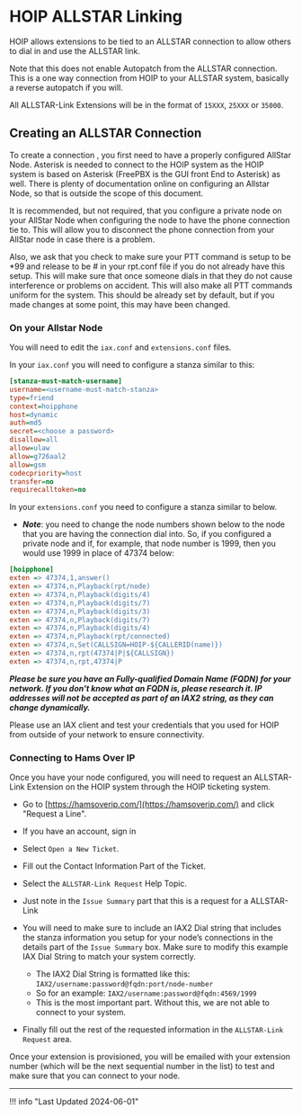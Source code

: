 # HOIP ALLSTAR Linking

HOIP allows extensions to be tied to an ALLSTAR connection to allow others to dial in and use the ALLSTAR link.

Note that this does not enable Autopatch from the ALLSTAR connection. This is a one way connection from HOIP to your ALLSTAR system, basically a reverse autopatch if you will.

All ALLSTAR-Link Extensions will be in the format of `15XXX`, `25XXX` or `35000`.

## Creating an ALLSTAR Connection

To create a connection , you first need to have a properly configured AllStar Node. Asterisk is needed to connect to the HOIP system as the HOIP system is based on Asterisk (FreePBX is the GUI front End to Asterisk) as well. There is plenty of documentation online on configuring an Allstar Node, so that is outside the scope of this document.

It is recommended, but not required, that you configure a private node on your AllStar Node when configuring the node to have the phone connection tie to. This will allow you to disconnect the phone connection from your AllStar node in case there is a problem.

Also, we ask that you check to make sure your PTT command is setup to be *99 and release to be # in your rpt.conf file if you do not already have this setup. This will make sure that once someone dials in that they do not cause interference or problems on accident. This will also make all PTT commands uniform for the system. This should be already set by default, but if you made changes at some point, this may have been changed.

### On your Allstar Node

You will need to edit the `iax.conf` and `extensions.conf` files.

In your `iax.conf` you will need to configure a stanza similar to this:

```ini title="iax.conf snippet"
[stanza-must-match-username]
username=<username-must-match-stanza> 
type=friend
context=hoipphone
host=dynamic
auth=md5
secret=<choose a password> 
disallow=all
allow=ulaw
allow=g726aal2
allow=gsm
codecpriority=host
transfer=no 
requirecalltoken=no
```

In your `extensions.conf` you need to configure a stanza similar to below.

* ***Note***: you need to change the node numbers shown below to the node that you are having the connection dial into. So, if you configured a private node and if, for example, that node number is 1999, then you would use 1999 in place of 47374 below:

```ini title="extensions.conf snippet"
[hoipphone]
exten => 47374,1,answer()
exten => 47374,n,Playback(rpt/node) 
exten => 47374,n,Playback(digits/4)
exten => 47374,n,Playback(digits/7)
exten => 47374,n,Playback(digits/3)
exten => 47374,n,Playback(digits/7)
exten => 47374,n,Playback(digits/4)
exten => 47374,n,Playback(rpt/connected)
exten => 47374,n,Set(CALLSIGN=HOIP-${CALLERID(name)})
exten => 47374,n,rpt(47374|P|${CALLSIGN}) 
exten => 47374,n,rpt,47374|P
```

***Please be sure you have an Fully-qualified Domain Name (FQDN) for your network.  If you don't know what an FQDN is, please research it.  IP addresses will not be accepted as part of an IAX2 string, as they can change dynamically.***

Please use an IAX client and test your credentials that you used for HOIP from outside of your network to ensure connectivity.

### Connecting to Hams Over IP

Once you have your node configured, you will need to request an ALLSTAR-Link Extension on the HOIP system through the HOIP ticketing system.

* Go to [https://hamsoverip.com/](https://hamsoverip.com/) and click "Request a Line".
* If you have an account, sign in
* Select `Open a New Ticket`.
* Fill out the Contact Information Part of the Ticket.
* Select the `ALLSTAR-Link Request` Help Topic.
* Just note in the `Issue Summary` part that this is a request for a ALLSTAR-Link
* You will need to make sure to include an IAX2 Dial string that includes the stanza information you setup for your node’s connections in the details part of the `Issue Summary` box. Make sure to modify this example IAX Dial String to match your system correctly.
  * The IAX2 Dial String is formatted like this: `IAX2/username:password@fqdn:port/node-number`
  * So for an example: `IAX2/username:password@fqdn:4569/1999`
  * This is the most important part. Without this, we are not able to connect to your system.
  
* Finally fill out the rest of the requested information in the `ALLSTAR-Link Request` area.

Once your extension is provisioned, you will be emailed with your extension number (which will be the next sequential number in the list) to test and make sure that you can connect to your node.

----

!!! info "Last Updated 2024-06-01"
